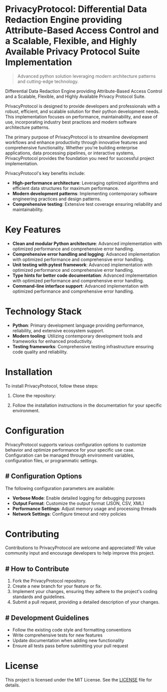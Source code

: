 <!-- fallback_PrivacyProtocol_20251002192950_78668 -->

# PrivacyProtocol: Differential Data Redaction Engine providing Attribute-Based Access Control and a Scalable, Flexible, and Highly Available Privacy Protocol Suite Implementation
> Advanced python solution leveraging modern architecture patterns and cutting-edge technology.

Differential Data Redaction Engine providing Attribute-Based Access Control and a Scalable, Flexible, and Highly Available Privacy Protocol Suite.

PrivacyProtocol is designed to provide developers and professionals with a robust, efficient, and scalable solution for their python development needs. This implementation focuses on performance, maintainability, and ease of use, incorporating industry best practices and modern software architecture patterns.

The primary purpose of PrivacyProtocol is to streamline development workflows and enhance productivity through innovative features and comprehensive functionality. Whether you're building enterprise applications, data processing pipelines, or interactive systems, PrivacyProtocol provides the foundation you need for successful project implementation.

PrivacyProtocol's key benefits include:

* **High-performance architecture**: Leveraging optimized algorithms and efficient data structures for maximum performance.
* **Modern development patterns**: Implementing contemporary software engineering practices and design patterns.
* **Comprehensive testing**: Extensive test coverage ensuring reliability and maintainability.

# Key Features

* **Clean and modular Python architecture**: Advanced implementation with optimized performance and comprehensive error handling.
* **Comprehensive error handling and logging**: Advanced implementation with optimized performance and comprehensive error handling.
* **Unit testing with pytest framework**: Advanced implementation with optimized performance and comprehensive error handling.
* **Type hints for better code documentation**: Advanced implementation with optimized performance and comprehensive error handling.
* **Command-line interface support**: Advanced implementation with optimized performance and comprehensive error handling.

# Technology Stack

* **Python**: Primary development language providing performance, reliability, and extensive ecosystem support.
* **Modern tooling**: Utilizing contemporary development tools and frameworks for enhanced productivity.
* **Testing frameworks**: Comprehensive testing infrastructure ensuring code quality and reliability.

# Installation

To install PrivacyProtocol, follow these steps:

1. Clone the repository:


2. Follow the installation instructions in the documentation for your specific environment.

# Configuration

PrivacyProtocol supports various configuration options to customize behavior and optimize performance for your specific use case. Configuration can be managed through environment variables, configuration files, or programmatic settings.

## # Configuration Options

The following configuration parameters are available:

* **Verbose Mode**: Enable detailed logging for debugging purposes
* **Output Format**: Customize the output format (JSON, CSV, XML)
* **Performance Settings**: Adjust memory usage and processing threads
* **Network Settings**: Configure timeout and retry policies

# Contributing

Contributions to PrivacyProtocol are welcome and appreciated! We value community input and encourage developers to help improve this project.

## # How to Contribute

1. Fork the PrivacyProtocol repository.
2. Create a new branch for your feature or fix.
3. Implement your changes, ensuring they adhere to the project's coding standards and guidelines.
4. Submit a pull request, providing a detailed description of your changes.

## # Development Guidelines

* Follow the existing code style and formatting conventions
* Write comprehensive tests for new features
* Update documentation when adding new functionality
* Ensure all tests pass before submitting your pull request

# License

This project is licensed under the MIT License. See the [LICENSE](https://github.com/mpermar082/PrivacyProtocol/blob/main/LICENSE) file for details.
